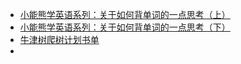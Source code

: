 - [小能熊学英语系列：关于如何背单词的一点思考（上）](https://mp.weixin.qq.com/s?__biz=MzI4MzE2MDA0MA==&mid=2247483904&idx=1&sn=0a839e60488f0febc0e2e74e60106eb1&scene=21#wechat_redirect)
- [小能熊学英语系列：关于如何背单词的一点思考（下）](https://mp.weixin.qq.com/s?__biz=MzI4MzE2MDA0MA==&mid=2247483911&idx=1&sn=bffdd85db25ac73d31c3b9b16427e5c2&scene=21#wechat_redirect)
- [牛津树爬树计划书单](https://mp.weixin.qq.com/s/d0nUcwLDDwvnc52B19_6jA)
-